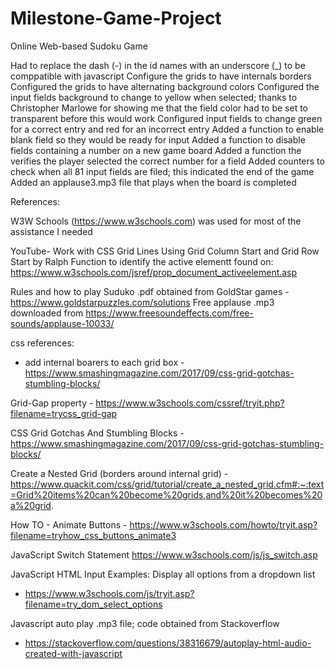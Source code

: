 # Milestone-Game-Project
 Online Web-based Sudoku Game

Had to replace the dash (-) in the id names with an underscore (_) to be comppatible with javascript
Configure the grids to have internals borders
Configured the grids to have alternating background colors
Configured the input fields background to change to yellow when selected; thanks to Christopher Marlowe
  for showing me that the field color had to be set to transparent before this would work
Configured input fields to change green for a correct entry and red for an incorrect entry
Added a function to enable blank field so they would be ready for input
Added a function to disable fields containing a number on a new game board
Added a function the verifies the player selected the correct number for a field
Added counters to check when all 81 input fields are filed; this indicated the end of the game
Added an applause3.mp3 file that plays when the board is completed

References:

W3W Schools (https://www.w3schools.com) was used for most of the assistance I needed

YouTube- Work with CSS Grid Lines Using Grid Column Start and Grid Row Start by Ralph
Function to identify the active elementt found on:  https://www.w3schools.com/jsref/prop_document_activeelement.asp

Rules and how to play Suduko .pdf obtained from GoldStar games - https://www.goldstarpuzzles.com/solutions
Free applause .mp3 downloaded from https://www.freesoundeffects.com/free-sounds/applause-10033/  

css references: 
 - add internal boarers to each grid box - https://www.smashingmagazine.com/2017/09/css-grid-gotchas-stumbling-blocks/

 Grid-Gap property - https://www.w3schools.com/cssref/tryit.php?filename=trycss_grid-gap

 CSS Grid Gotchas And Stumbling Blocks - https://www.smashingmagazine.com/2017/09/css-grid-gotchas-stumbling-blocks/

 Create a Nested Grid (borders around internal grid) - https://www.quackit.com/css/grid/tutorial/create_a_nested_grid.cfm#:~:text=Grid%20items%20can%20become%20grids,and%20it%20becomes%20a%20grid.

How TO - Animate Buttons - https://www.w3schools.com/howto/tryit.asp?filename=tryhow_css_buttons_animate3


JavaScript Switch Statement
https://www.w3schools.com/js/js_switch.asp


JavaScript HTML Input Examples: Display all options from a dropdown list
- https://www.w3schools.com/js/tryit.asp?filename=try_dom_select_options

Javascript auto play .mp3 file; code obtained from Stackoverflow
- https://stackoverflow.com/questions/38316679/autoplay-html-audio-created-with-javascript







